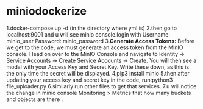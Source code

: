# miniodockerize
1.docker-compose up -d (in the directory where yml is)
2.then go to  localhost:9001 and u will see minio console.login with
Username: minio_user
Password: minio_password
3.**Generate Access Tokens:**
Before we get to the code, we must generate an access token from the MinIO console. Head on over to the MinIO Console and navigate to Identity -> Service Accounts -> Create Service Accounts -> Create. You will then see a modal with your Access Key and Secret Key. Write these down, as this is the only time the secret will be displayed.
4.pip3 install minio
5.then after updating your access key and secret key in the code,
run:python3 file_uploader.py
6.similarly run other files to get that services.
7.u will notice the change in minio console Monitoring > Metrics that how many buckets and objects are there .

